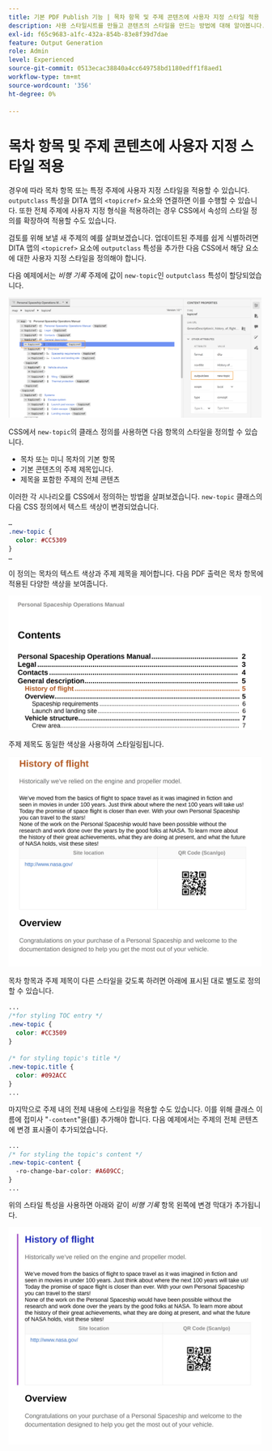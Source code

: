 ```yaml
---
title: 기본 PDF Publish 기능 | 목차 항목 및 주제 콘텐츠에 사용자 지정 스타일 적용
description: 사용 스타일시트를 만들고 콘텐츠의 스타일을 만드는 방법에 대해 알아봅니다.
exl-id: f65c9683-a1fc-432a-854b-83e8f39d7dae
feature: Output Generation
role: Admin
level: Experienced
source-git-commit: 0513ecac38840a4cc649758bd1180edff1f8aed1
workflow-type: tm+mt
source-wordcount: '356'
ht-degree: 0%

---
```


# 목차 항목 및 주제 콘텐츠에 사용자 지정 스타일 적용

경우에 따라 목차 항목 또는 특정 주제에 사용자 지정 스타일을 적용할 수 있습니다. `outputclass` 특성을 DITA 맵의 `<topicref>` 요소와 연결하면 이를 수행할 수 있습니다. 또한 전체 주제에 사용자 지정 형식을 적용하려는 경우 CSS에서 속성의 스타일 정의를 확장하여 적용할 수도 있습니다.

검토를 위해 보낼 새 주제의 예를 살펴보겠습니다. 업데이트된 주제를 쉽게 식별하려면 DITA 맵의 `<topicref>` 요소에 `outputclass` 특성을 추가한 다음 CSS에서 해당 요소에 대한 사용자 지정 스타일을 정의해야 합니다.

다음 예제에서는 *비행 기록* 주제에 값이 `new-topic`인 `outputclass` 특성이 할당되었습니다.

<img src="./assets/new-topic-attribute-in-map.png" width="500">

CSS에서 `new-topic`의 클래스 정의를 사용하면 다음 항목의 스타일을 정의할 수 있습니다.
* 목차 또는 미니 목차의 기본 항목
* 기본 콘텐츠의 주제 제목입니다.
* 제목을 포함한 주제의 전체 콘텐츠

이러한 각 시나리오를 CSS에서 정의하는 방법을 살펴보겠습니다. `new-topic` 클래스의 다음 CSS 정의에서 텍스트 색상이 변경되었습니다.

```css
…
.new-topic {
  color: #CC5309
}
…
```

이 정의는 목차의 텍스트 색상과 주제 제목을 제어합니다. 다음 PDF 출력은 목차 항목에 적용된 다양한 색상을 보여줍니다.

<img src="./assets/pdf-output-toc-entry.jpg" width="500">

주제 제목도 동일한 색상을 사용하여 스타일링됩니다.

<img src="./assets/pdf-output-topic-title.jpg" width="500">

목차 항목과 주제 제목이 다른 스타일을 갖도록 하려면 아래에 표시된 대로 별도로 정의할 수 있습니다.

```css
...
/*for styling TOC entry */
.new-topic {
  color: #CC3509
}

/* for styling topic's title */
.new-topic.title {
  color: #092ACC
}
...
```

마지막으로 주제 내의 전체 내용에 스타일을 적용할 수도 있습니다. 이를 위해 클래스 이름에 접미사 &quot;`-content`&quot;을(를) 추가해야 합니다. 다음 예제에서는 주제의 전체 콘텐츠에 변경 표시줄이 추가되었습니다.

```css
...
/* for styling the topic's content */
.new-topic-content {
  -ro-change-bar-color: #A609CC;
}
...
```

위의 스타일 특성을 사용하면 아래와 같이 *비행 기록* 항목 왼쪽에 변경 막대가 추가됩니다.

<img src="./assets/pdf-output-topic-content.jpg" width="500">

